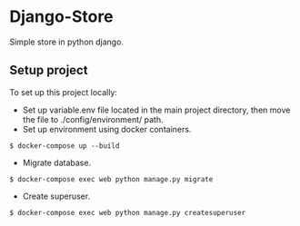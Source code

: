 # Django-Store
Simple store in python django.

## Setup project
To set up this project locally: 
* Set up variable.env file located in the main project directory, then move the file to ./config/environment/ path.
* Set up environment using docker containers.

```
$ docker-compose up --build
```
* Migrate database.
```
$ docker-compose exec web python manage.py migrate
```

* Create superuser.
```
$ docker-compose exec web python manage.py createsuperuser
```
